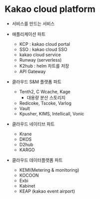 # Kakao cloud platform
- 서비스를 만드는 서비스

- 애플리케이션 파트
    - KCP : kakao cloud portal
    - SSO : kakao cloud SSO
    - kakao cloud service
    - Runway (serverless)
    - K2hub : helm 차트를 저장
    - API Gateway

- 클라우드 S&M 플랫폼 파트
    - Tenth2, C Wcache, Kage
        - 대용량 분산 스토리지
    - Redicoke, Tscoke, Varlog
    - Vault
    - Kpusher, KIMS, Intellicall, Vonic

- 클라우드 네이티브 파트
    - Krane
    - DKOS
    - D2hub
    - KARGO

- 클라우드 데이터플랫폼 파트
    - KEMI(Metering & monItoring)
    - KOCOON
    - Exbi
    - Kabinet
    - KEAP (kakao event airport)
